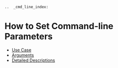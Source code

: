 ```eval_rst
..  _cmd_line_index:
```
# How to Set Command-line Parameters

* [Use Case](use_case_en.md)
* [Arguments](arguments_en.md)
* [Detailed Descriptions](detail_introduction_en.md)
